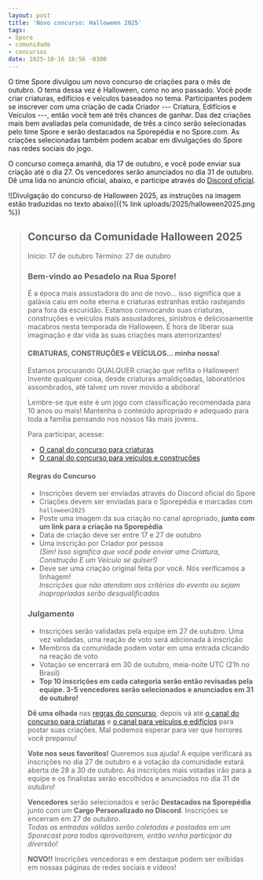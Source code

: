 ```yaml
---
layout: post
title: 'Novo concurso: Halloween 2025'
tags:
- Spore
- comunidade
- concursos
date: 2025-10-16 16:56 -0300
---
```

O time Spore divulgou um novo concurso de criações para o mês de outubro. O tema dessa vez é Halloween, como no ano passado. Você pode criar criaturas, edifícios e veículos baseados no tema. Participantes podem se inscrever com uma criação de cada Criador --- Criatura, Edifícios e Veículos ---, então você tem até três chances de ganhar. Das dez criações mais bem avaliadas pela comunidade, de três a cinco serão selecionadas pelo time Spore e serão destacados na Sporepédia e no Spore.com. As criações selecionadas também podem acabar em divulgações do Spore nas redes sociais do jogo.

O concurso começa amanhã, dia 17 de outubro, e você pode enviar sua criação até o dia 27. Os vencedores serão anunciados no dia 31 de outubro. Dê uma lida no anúncio oficial, abaixo, e participe através do [Discord oficial](https://discord.com/channels/1293651385795215423/1293659686767300680/1428380587793711214).

![Divulgação do concurso de Halloween 2025, as instruções na imagem estão traduzidas no texto abaixo]({% link uploads/2025/halloween2025.png %})

> ## Concurso da Comunidade Halloween 2025
>
> Início: 17 de outubro
> Término: 27 de outubro
>
> ### Bem-vindo ao Pesadelo na Rua Spore!
>
> É a época mais assustadora do ano de novo... isso significa que a galáxia caiu em noite eterna e criaturas estranhas estão rastejando para fora da escuridão. Estamos convocando suas criaturas, construções e veículos mais assustadores, sinistros e deliciosamente macabros nesta temporada de Halloween. É hora de liberar sua imaginação e dar vida às suas criações mais aterrorizantes!
>
> #### CRIATURAS, CONSTRUÇÕES e VEÍCULOS... minha nossa!
>
> Estamos procurando QUALQUER criação que reflita o Halloween! Invente qualquer coisa, desde criaturas amaldiçoadas, laboratórios assombrados, até talvez um rover movido a abóbora!
> 
> Lembre-se que este é um jogo com classificação recomendada para 10 anos ou mais! Mantenha o conteúdo apropriado e adequado para toda a família pensando nos nossos fãs mais jovens.
>
> Para participar, acesse:
>
> - [O canal do concurso para criaturas](https://discord.com/channels/1283849808548859985/1427662938772344963/1428194924351721585)
> - [O canal do concurso para veículos e construções](https://discord.com/channels/1283849808548859985/1428189379263729726/1428197538275528756)
>
> #### Regras do Concurso
>
> - Inscrições devem ser enviadas através do Discord oficial do Spore
> - Criações devem ser enviadas para o Sporepédia e marcadas com `halloween2025`
> - Poste uma imagem da sua criação no canal apropriado, **junto com um link para a criação na Sporepédia**
> - Data de criação deve ser entre 17 e 27 de outubro
> - Uma inscrição por Criador por pessoa  
>   _(Sim! Isso significa que você pode enviar uma Criatura, Construção E um Veículo se quiser!)_
> - Deve ser uma criação original feita por você. Nós verificamos a linhagem!  
>    _Inscrições que não atendam aos critérios do evento ou sejam inapropriadas serão desqualificadas_
>
> ### Julgamento
>
> - Inscrições serão validadas pela equipe em 27 de outubro. Uma vez validadas, uma reação de voto será adicionada à inscrição
> - Membros da comunidade podem votar em uma entrada clicando na reação de voto
> - Votação se encerrará em 30 de outubro, meia-noite UTC (21h no Brasil)
> - **Top 10 inscrições em cada categoria serão então revisadas pela equipe. 3-5 vencedores serão selecionados e anunciados em 31 de outubro!**
>
> **Dê uma olhada** nas [regras do concurso](https://discord.com/channels/1283849808548859985/1284232593595830395), depois vá até [o canal do concurso para criaturas](https://discord.com/channels/1283849808548859985/1427662938772344963) e [o canal para veículos e edifícios](https://discord.com/channels/1283849808548859985/1428189379263729726) para postar suas criações. Mal podemos esperar para ver que horrores você preparou!
>
> **Vote nos seus favoritos!**
> Queremos sua ajuda! A equipe verificará as inscrições no dia 27 de outubro e a votação da comunidade estará aberta de 28 a 30 de outubro. As inscrições mais votadas irão para a equipe e os finalistas serão escolhidos e anunciados no dia 31 de outubro!
>
> **Vencedores** serão selecionados e serão **Destacados na Sporepédia** junto com um **Cargo Personalizado no Discord**. Inscrições se encerram em 27 de outubro.  
> _Todas as entradas válidas serão coletadas e postadas em um Sporecast para todos aproveitarem, então venha participar da diversão!_
>
> **NOVO!!** Inscrições vencedoras e em destaque podem ser exibidas  em nossas páginas de redes sociais e vídeos!
